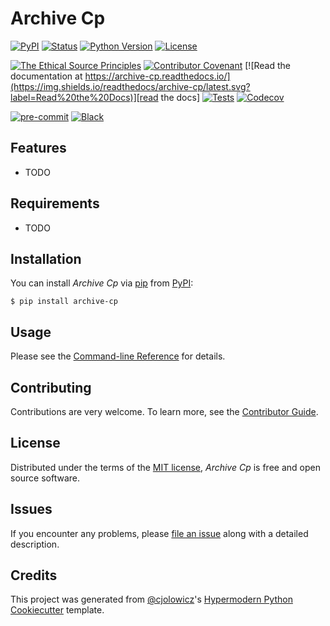 # Archive Cp

[![PyPI](https://img.shields.io/pypi/v/archive-cp.svg)][pypi status]
[![Status](https://img.shields.io/pypi/status/archive-cp.svg)][pypi status]
[![Python Version](https://img.shields.io/pypi/pyversions/archive-cp)][pypi status]
[![License](https://img.shields.io/pypi/l/archive-cp)][license]

[![The Ethical Source Principles](https://img.shields.io/badge/ethical-source-%23bb8c3c?labelColor=393162)][ethical source]
[![Contributor Covenant](https://img.shields.io/badge/Contributor%20Covenant-2.0-4baaaa.svg)][contributor covenant]
[![Read the documentation at https://archive-cp.readthedocs.io/](https://img.shields.io/readthedocs/archive-cp/latest.svg?label=Read%20the%20Docs)][read the docs]
[![Tests](https://github.com/kergoth/archive-cp/workflows/Tests/badge.svg)][tests]
[![Codecov](https://codecov.io/gh/kergoth/archive-cp/branch/main/graph/badge.svg)][codecov]

[![pre-commit](https://img.shields.io/badge/pre--commit-enabled-brightgreen?logo=pre-commit&logoColor=white)][pre-commit]
[![Black](https://img.shields.io/badge/code%20style-black-000000.svg)][black]

[pypi status]: https://pypi.org/project/archive-cp/
[ethical source]: https://ethicalsource.dev/principles/
[contributor covenant]: CODE_OF_CONDUCT.md
[read the docs]: https://archive-cp.readthedocs.io/
[tests]: https://github.com/kergoth/archive-cp/actions?workflow=Tests
[codecov]: https://app.codecov.io/gh/kergoth/archive-cp
[pre-commit]: https://github.com/pre-commit/pre-commit
[black]: https://github.com/psf/black

## Features

- TODO

## Requirements

- TODO

## Installation

You can install _Archive Cp_ via [pip] from [PyPI]:

```console
$ pip install archive-cp
```

## Usage

Please see the [Command-line Reference] for details.

## Contributing

Contributions are very welcome.
To learn more, see the [Contributor Guide].

## License

Distributed under the terms of the [MIT license][license],
_Archive Cp_ is free and open source software.

## Issues

If you encounter any problems,
please [file an issue] along with a detailed description.

## Credits

This project was generated from [@cjolowicz]'s [Hypermodern Python Cookiecutter] template.

[@cjolowicz]: https://github.com/cjolowicz
[pypi]: https://pypi.org/
[hypermodern python cookiecutter]: https://github.com/cjolowicz/cookiecutter-hypermodern-python
[file an issue]: https://github.com/kergoth/archive-cp/issues
[pip]: https://pip.pypa.io/

<!-- github-only -->

[license]: https://github.com/kergoth/archive-cp/blob/main/LICENSE
[contributor guide]: https://github.com/kergoth/archive-cp/blob/main/CONTRIBUTING.md
[command-line reference]: https://archive-cp.readthedocs.io/en/latest/usage.html

